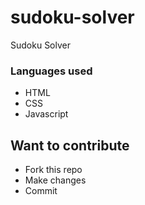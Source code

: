 # sudoku-solver
Sudoku Solver

### Languages used
- HTML
- CSS
- Javascript

## Want to contribute
- Fork this repo
- Make changes
- Commit